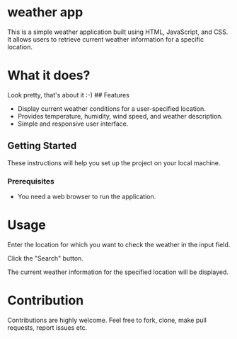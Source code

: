 # weather app


This is a simple weather application built using HTML, JavaScript, and CSS. It allows users to retrieve current weather information for a specific location.



<h1>What it does?</h1>
Look pretty, that's about it :-)
## Features

- Display current weather conditions for a user-specified location.
- Provides temperature, humidity, wind speed, and weather description.
- Simple and responsive user interface.


## Getting Started

These instructions will help you set up the project on your local machine.

### Prerequisites

- You need a web browser to run the application.

<h1>Usage</h1>
Enter the location for which you want to check the weather in the input field.

Click the "Search" button.

The current weather information for the specified location will be displayed.

<h1>Contribution</h2>
Contributions are highly welcome. Feel free to fork, clone, make pull requests, report issues etc.